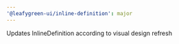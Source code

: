 ```yaml
---
'@leafygreen-ui/inline-definition': major
---
```


Updates InlineDefinition according to visual design refresh
